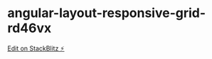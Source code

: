# angular-layout-responsive-grid-rd46vx

[Edit on StackBlitz ⚡️](https://stackblitz.com/edit/angular-layout-responsive-grid-rd46vx)